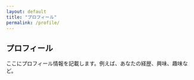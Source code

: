 ```yaml
---
layout: default
title: "プロフィール"
permalink: /profile/
---
```


## プロフィール

ここにプロフィール情報を記載します。例えば、あなたの経歴、興味、趣味など。

